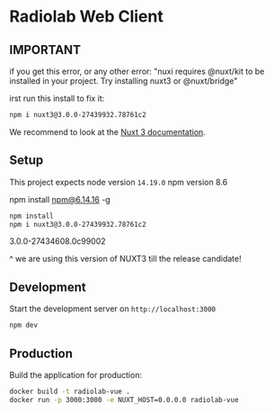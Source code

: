 # Radiolab Web Client

## IMPORTANT
if you get this error, or any other error:
"nuxi requires @nuxt/kit to be installed in your project. Try installing nuxt3 or @nuxt/bridge"

irst run this install to fix it:
```bash
npm i nuxt3@3.0.0-27439932.78761c2
```

We recommend to look at the [Nuxt 3 documentation](https://v3.nuxtjs.org).

## Setup

This project expects 
node version `14.19.0`
npm version 8.6

npm install npm@6.14.16 -g

```bash
npm install
npm i nuxt3@3.0.0-27439932.78761c2
```

3.0.0-27434608.0c99002

^ we are using this version of NUXT3 till the release candidate!

## Development

Start the development server on `http://localhost:3000`

```bash
npm dev
```

## Production

Build the application for production:

```bash
docker build -t radiolab-vue .
docker run -p 3000:3000 -e NUXT_HOST=0.0.0.0 radiolab-vue
```
